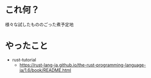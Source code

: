 # これ何？

様々な試したもののごった煮予定地

# やったこと

- rust-tutorial
  - https://rust-lang-ja.github.io/the-rust-programming-language-ja/1.6/book/README.html
